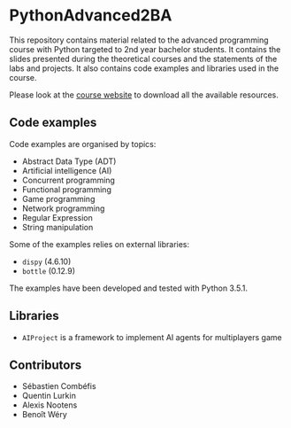 # PythonAdvanced2BA

This repository contains material related to the advanced programming course with Python targeted to 2nd year bachelor students. It contains the slides presented during the theoretical courses and the statements of the labs and projects. It also contains code examples and libraries used in the course.

Please look at the [course website](http://ecam-brussels.github.io/PythonAdvanced2BA/) to download all the available resources.

## Code examples

Code examples are organised by topics:

- Abstract Data Type (ADT)
- Artificial intelligence (AI)
- Concurrent programming
- Functional programming
- Game programming
- Network programming
- Regular Expression
- String manipulation

Some of the examples relies on external libraries:

- `dispy` (4.6.10)
- `bottle` (0.12.9)

The examples have been developed and tested with Python 3.5.1.

## Libraries

- `AIProject` is a framework to implement AI agents for multiplayers game

## Contributors

- Sébastien Combéfis
- Quentin Lurkin
- Alexis Nootens
- Benoît Wéry